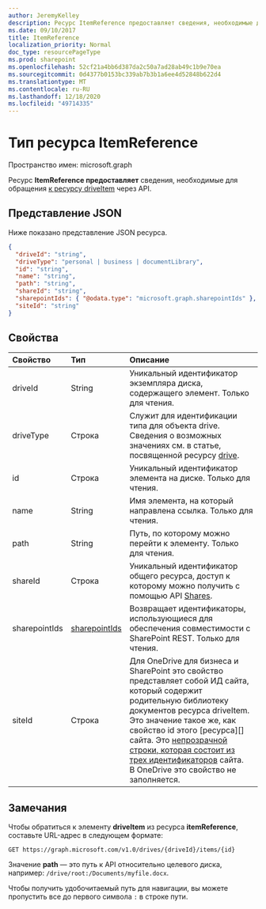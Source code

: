 ```yaml
---
author: JeremyKelley
description: Ресурс ItemReference предоставляет сведения, необходимые для обращения к ресурсу DriveItem через API.
ms.date: 09/10/2017
title: ItemReference
localization_priority: Normal
doc_type: resourcePageType
ms.prod: sharepoint
ms.openlocfilehash: 52cf21a4bb6d387da2c50a7ad28ab49c1b9e70ea
ms.sourcegitcommit: 0d4377b0153bc339ab7b3b1a6ee4d52848b622d4
ms.translationtype: MT
ms.contentlocale: ru-RU
ms.lasthandoff: 12/18/2020
ms.locfileid: "49714335"
---
```

# <a name="itemreference-resource-type"></a>Тип ресурса ItemReference

Пространство имен: microsoft.graph

Ресурс **ItemReference предоставляет** сведения, необходимые для обращения [к ресурсу driveItem](driveitem.md) через API.

## <a name="json-representation"></a>Представление JSON

Ниже показано представление JSON ресурса.

<!-- {
  "blockType": "resource",
  "optionalProperties": [ "path", "shareId", "sharepointIds" ],
  "@odata.type": "microsoft.graph.itemReference"
}-->

```json
{
  "driveId": "string",
  "driveType": "personal | business | documentLibrary",
  "id": "string",
  "name": "string",
  "path": "string",
  "shareId": "string",
  "sharepointIds": { "@odata.type": "microsoft.graph.sharepointIds" },
  "siteId": "string"
}
```

## <a name="properties"></a>Свойства

| Свойство      | Тип              | Описание
|:--------------|:------------------|:-----------------------------------------
| driveId       | String            | Уникальный идентификатор экземпляра диска, содержащего элемент. Только для чтения.
| driveType     | Строка            | Служит для идентификации типа для объекта drive. Сведения о возможных значениях см. в статье, посвященной ресурсу [drive][].
| id            | Строка            | Уникальный идентификатор элемента на диске. Только для чтения.
| name          | String            | Имя элемента, на который направлена ссылка. Только для чтения.
| path          | String            | Путь, по которому можно перейти к элементу. Только для чтения.
| shareId       | Строка            | Уникальный идентификатор общего ресурса, доступ к которому можно получить с помощью API [Shares][].
| sharepointIds | [sharepointIds][] | Возвращает идентификаторы, использующиеся для обеспечения совместимости с SharePoint REST. Только для чтения.
| siteId        | Строка            | Для OneDrive для бизнеса и SharePoint это свойство представляет собой ИД сайта, который содержит родительную библиотеку документов ресурса driveItem. Это значение такое же, как свойство id этого [ресурса][] сайта. Это [непрозрачной строки, которая состоит из трех идентификаторов](/graph/api/resources/site?view=graph-rest-beta&preserve-view=true#id-property) сайта. <br>В OneDrive это свойство не заполняется.

[drive]: ../resources/drive.md
[sharepointIds]: ../resources/sharepointids.md
[Shares]: ../api/shares-get.md
[site]: ../resources/site.md

## <a name="remarks"></a>Замечания

Чтобы обратиться к элементу **driveItem** из ресурса **itemReference**, составьте URL-адрес в следующем формате:

```http
GET https://graph.microsoft.com/v1.0/drives/{driveId}/items/{id}
```

Значение **path** — это путь к API относительно целевого диска, например: `/drive/root:/Documents/myfile.docx`.

Чтобы получить удобочитаемый путь для навигации, вы можете пропустить все до первого символа `:` в строке пути.

<!-- uuid: 8fcb5dbc-d5aa-4681-8e31-b001d5168d79
2015-10-25 14:57:30 UTC -->
<!-- {
  "type": "#page.annotation",
  "description": "ItemReference returns a pointer to another item.",
  "section": "documentation",
  "tocPath": "Resources/ItemReference"
} -->


